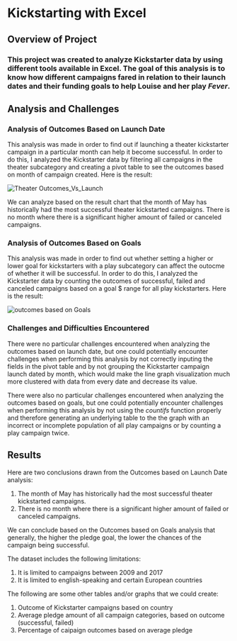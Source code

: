 # Kickstarting with Excel

## Overview of Project

### This project was created to analyze Kickstarter data by using different tools available in Excel. The goal of this analysis is to know how different campaigns fared in relation to their launch dates and their funding goals to help Louise and her play *Fever*. 

## Analysis and Challenges

### Analysis of Outcomes Based on Launch Date 
This analysis was made in order to find out if launching a theater kickstarter campaign in a particular month can help it become successful. In order to do this, I analyzed the Kickstarter data by filtering all campaigns in the theater subcategory and creating a pivot table to see the outcomes based on month of campaign created. Here is the result:

![Theater Outcomes_Vs_Launch](https://raw.githubusercontent.com/ziye249235/Kickstarter-challenge/master/Resources/Theater_Outcomes_vs_Launch.png)

We can analyze based on the result chart that the month of May has historically had the most successful theater kickstarted campaigns. There is no month where there is a significant higher amount of failed or canceled campaigns. 

### Analysis of Outcomes Based on Goals
This analysis was made in order to find out whether setting a higher or lower goal for kickstarters with a play subcategory can affect the outocme of whether it will be successful. In order to do this, I analyzed the Kickstarter data by counting the outcomes of successful, failed and canceled campaigns based on a goal $ range for all play kickstarters. Here is the result:

![outcomes based on Goals](https://raw.githubusercontent.com/ziye249235/Kickstarter-challenge/master/Resources/Outcomes_vs_Goals.png)


### Challenges and Difficulties Encountered

There were no particular challenges encountered when analyzing the outcomes based on launch date, but one could potentially encounter challenges when performing this analysis by not correctly inputing the fields in the pivot table and by not grouping the Kickstarter campaign launch dated by month, which would make the line graph visualization much more clustered with data from every date and decrease its value. 

There were also no particular challenges encountered when analyzing the outcomes based on goals, but one could potentially encounter challenges when performing this analysis by not using the *countifs* function properly and therefore generating an underlying table to the the graph with an incorrect or incomplete population of all play campaigns or by counting a play campaign twice. 

## Results


Here are two conclusions drawn from the Outcomes based on Launch Date analysis:

1. The month of May has historically had the most successful theater kickstarted campaigns. 
2. There is no month where there is a significant higher amount of failed or canceled campaigns. 

We can conclude based on the Outcomes based on Goals analysis that generally, the higher the pledge goal, the lower the chances of the campaign being successful. 

The dataset includes the following limitations: 

1. It is limited to campaigns between 2009 and 2017
2. It is limited to english-speaking and certain European countries

The following are some other tables and/or graphs that we could create:

1. Outcome of Kickstarter campaigns based on country
2. Average pledge amount of all campaign categories, based on outcome (successful, failed) 
3. Percentage of caipaign outcomes based on average pledge

